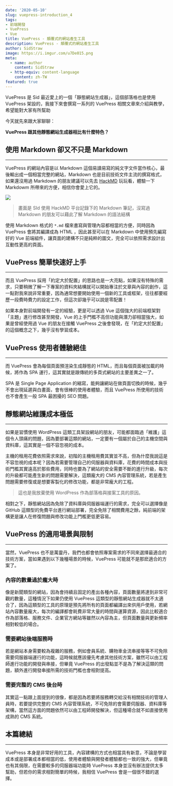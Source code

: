 ```yaml
---
date: '2020-05-10'
slug: vuepress-introduction_4
tags:
- 前端開發
- VuePress
- Vue
title: VuePress - 顛覆式的網站產生工具
description: VuePress - 顛覆式的網站產生工具
author: SidStraw
image: https://i.imgur.com/u7De015.png
meta:
  - name: author
    content: SidStraw
  - http-equiv: content-language
    content: zh-TW
featured: true
---
```


VuePress 是 Sid 最近愛上的一個「靜態網站生成器」，這個部落格也是使用 VuePress 架設的，我接下來會撰寫一系列的 VuePress 相關文章來介紹與教學，希望能對大家有所幫助

今天就先來跟大家聊聊：

**VuePress 跟其他靜態網站生成器相比有什麼特色？**

## 使用 Markdown 卻又不只是 Markdown

---

VuePress 的網站內容是以 Markdown 這個易讀易寫的純文字文件當作核心，最後輸出成一個相當完整的網站，Markdown 也是目前技術文件主流的撰寫格式，如果還沒用過 Markdown 的朋友建議可以先去 [HackMD](https://hackmd.io/) 玩玩看，體驗一下 Markdowm 所帶來的方便，相信你會愛上它的。

![](https://i.imgur.com/DIrJVmB.png)


> 畫面是 SId 使用 HackMD 平台記錄下的 Markdown 筆記，沒寫過 Markdown 的朋友可以藉此了解 Markdown 的語法結構

使用 Markdown 格式的 `*.md` 檔來書寫與管理內容都相當的方便，同時因為 VuePress 會將其編譯成為 HTML ，因此甚至可以在 Markdown 中使用預先編寫好的 Vue 前端組件，讓頁面的建構不只是純粹的圖文，完全可以依照需求設計出互動性更高的頁面。

## VuePress 簡單快速好上手

---

而且 VuePress 採用「約定大於配置」的思路也是一大亮點，如果沒有特殊的需求，只要稍微了解一下專案的資料夾結構就可以開始專注於文章與內容的創作，這一點對我來說非常重要，因為通常想要開始使用一個新的工具或框架，往往都要經歷一段費時費力的設定工作，但這次卻幾乎可以說是零配置！

如果本身對前端開發有一定的經驗，更是可以透過 Vue 這個強大的前端框架對「主題」進行修改甚至開發，Vue 的上手門檻不高但功能與潛力卻相當強大，如果是曾經使用過 Vue 的朋友在接觸 VuePress 之後會發現，在「約定大於配置」的這個概念之下，幾乎沒有學習成本。

## VuePress 使用者體驗絕佳

---

而 VuePress 會為每個頁面預渲染生成靜態的 HTML，而且每個頁面被加載的時候，將作為 SPA 運行，這其實就是跟傳統的多頁式網站的主要差異之一了。

SPA 是 Single Page Application 的縮寫，能夠讓網站在做頁面切換的時候，幾乎不會出現延遲與白畫面，會有很棒的使用者體驗，而且 VuePress 所使用的技術也不會產生一般 SPA 最困擾的 SEO 問題。

## 靜態網站維護成本極低

---

如果是習慣使用 WordPress 這類工具架設網站的朋友，可能都面臨過「維護」這個令人頭痛的問題，因為要部署這類的網站，一定要有一個屬於自己的主機空間與資料庫，這其實是一個不容忽視的成本。

主機的租用花費依照需求來說，初階的主機租用費其實並不高，但為什麼我說這是不容忽視的成本呢？因為若需要管理自己的伺服器與資料庫，花費的時間成本與技術門檻其實遠高於那些費用，同時也要為了網站的安全需要不斷的進行升級，每次的升級都可能產生新的問題需要解決，這類龐大的 CMS 內容管理系統，若是產生問題需要修復或是想要客製化的修改功能，都是非常龐大的工程。

> 這也是我放棄使用 WordPress 作為部落格與接案工具的原因。

相對之下，靜態網站因為免除了資料庫與伺服器端運行的需求，完全可以選擇像是 GitHub 這類型的免費平台進行網站部署，完全免除了相關費用之餘，純前端的架構更是讓人在修復問題與修改功能上門檻更低更容易。

## VuePress 的適用場景與限制

---

當然，VuePress 也不是萬靈丹，我們也都會依照專案需求的不同來選擇最適合的技術方案，當如果遇到以下幾種場景的時候，VuePress  可能就不是那麽適合的方案了。

### 內容的數量過於龐大時

像是新聞類型的網站，因為會持續且固定的產出各種內容，頁面數量將達到非常可觀的數量，這種情況下如果仍使用 VuePress 這類型的靜態網站生成器就不太適合了，因為這類型的工具的原理是預先將所有的頁面都編譯出來供用戶使用，若網站內容數量龐大，每次的編譯都會耗費非常大量的時間與運算資源，因此比較適合作為部落格、服務文件、企業官方網站等雖然以內容為主，但頁面數量與更新頻率相對較低的場合。

### 需要網站後端服務時

若是網站本身需要較為複雜的服務，例如會員系統、購物車金流串接等等不可免除需要伺服器端運行的功能，這時候就應該優先考慮其他技術方案，雖然可以由工程師進行功能的開發與串接，但畢竟 VuePress 的出發點並不是為了解決這類的問題，額外進行開發串接所需的技術門檻也會相對提高。

### 需要完整的 CMS 後台時

其實這一點跟上面提到的很像，都是因為若要將服務轉交給沒有相關技術的管理人員時，若要提供完整的 CMS 內容管理系統，不可免除的會需要伺服器、資料庫等架構，當然這方面的問題依然可以由工程師開發解決，但這種場合就不如直接使用成熟的 CMS 系統。

## 本篇總結

---

VuePress 本身是非常好用的工具，內容建構的方式也相當具有新意，不論是學習成本或是部署成本都相當的低，使用者體驗與開發者體驗都也一致的強大，但畢竟也有其侷限，在需要較多的伺服器端功能時 VuePress 本身並沒有辦法提供太多幫助，但若你的需求相對簡單的時候，我相信 VuePress 會是一個很不錯的選擇。